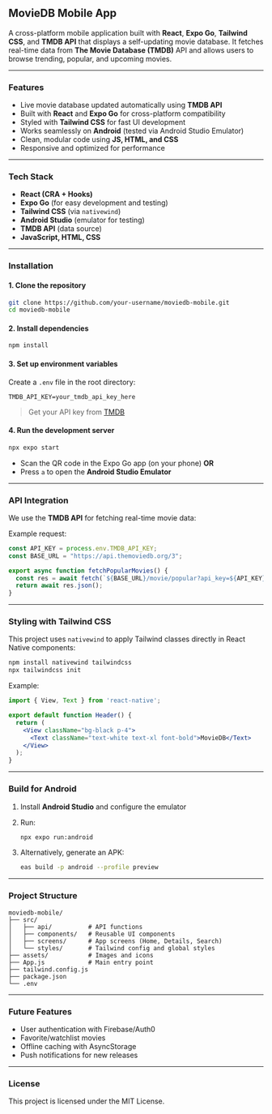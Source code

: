 ## **MovieDB Mobile App**

A cross-platform mobile application built with **React**, **Expo Go**, **Tailwind CSS**, and **TMDB API** that displays a self-updating movie database. It fetches real-time data from **The Movie Database (TMDB)** API and allows users to browse trending, popular, and upcoming movies.

---

### **Features**

* Live movie database updated automatically using **TMDB API**
* Built with **React** and **Expo Go** for cross-platform compatibility
* Styled with **Tailwind CSS** for fast UI development
* Works seamlessly on **Android** (tested via Android Studio Emulator)
* Clean, modular code using **JS, HTML, and CSS**
* Responsive and optimized for performance

---

### **Tech Stack**

* **React (CRA + Hooks)**
* **Expo Go** (for easy development and testing)
* **Tailwind CSS** (via `nativewind`)
* **Android Studio** (emulator for testing)
* **TMDB API** (data source)
* **JavaScript, HTML, CSS**

---

### **Installation**

#### 1. **Clone the repository**

```bash
git clone https://github.com/your-username/moviedb-mobile.git
cd moviedb-mobile
```

#### 2. **Install dependencies**

```bash
npm install
```

#### 3. **Set up environment variables**

Create a `.env` file in the root directory:

```
TMDB_API_KEY=your_tmdb_api_key_here
```

> Get your API key from [TMDB](https://www.themoviedb.org/documentation/api)

#### 4. **Run the development server**

```bash
npx expo start
```

* Scan the QR code in the Expo Go app (on your phone) **OR**
* Press `a` to open the **Android Studio Emulator**

---

### **API Integration**

We use the **TMDB API** for fetching real-time movie data:

Example request:

```javascript
const API_KEY = process.env.TMDB_API_KEY;
const BASE_URL = "https://api.themoviedb.org/3";

export async function fetchPopularMovies() {
  const res = await fetch(`${BASE_URL}/movie/popular?api_key=${API_KEY}`);
  return await res.json();
}
```

---

### **Styling with Tailwind CSS**

This project uses `nativewind` to apply Tailwind classes directly in React Native components:

```bash
npm install nativewind tailwindcss
npx tailwindcss init
```

Example:

```jsx
import { View, Text } from 'react-native';

export default function Header() {
  return (
    <View className="bg-black p-4">
      <Text className="text-white text-xl font-bold">MovieDB</Text>
    </View>
  );
}
```

---

### **Build for Android**

1. Install **Android Studio** and configure the emulator
2. Run:

   ```bash
   npx expo run:android
   ```
3. Alternatively, generate an APK:

   ```bash
   eas build -p android --profile preview
   ```

---

### **Project Structure**

```
moviedb-mobile/
├── src/
│   ├── api/          # API functions
│   ├── components/   # Reusable UI components
│   ├── screens/      # App screens (Home, Details, Search)
│   └── styles/       # Tailwind config and global styles
├── assets/           # Images and icons
├── App.js            # Main entry point
├── tailwind.config.js
├── package.json
└── .env
```

---

### **Future Features**

* User authentication with Firebase/Auth0
* Favorite/watchlist movies
* Offline caching with AsyncStorage
* Push notifications for new releases

---

### **License**

This project is licensed under the MIT License.
